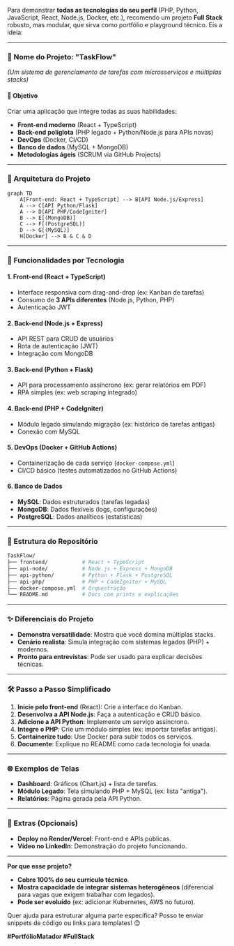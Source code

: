 ﻿Para demonstrar **todas as tecnologias do seu perfil** (PHP, Python, JavaScript, React, Node.js, Docker, etc.), recomendo um projeto **Full Stack** robusto, mas modular, que sirva como portfólio e playground técnico. Eis a ideia:

---

### **📌 Nome do Projeto: "TaskFlow"**  
*(Um sistema de gerenciamento de tarefas com microsserviços e múltiplas stacks)*  

#### **🎯 Objetivo**  
Criar uma aplicação que integre todas as suas habilidades:  
- **Front-end moderno** (React + TypeScript)  
- **Back-end poliglota** (PHP legado + Python/Node.js para APIs novas)  
- **DevOps** (Docker, CI/CD)  
- **Banco de dados** (MySQL + MongoDB)  
- **Metodologias ágeis** (SCRUM via GitHub Projects)  

---

### **🔧 Arquitetura do Projeto**  
```mermaid
graph TD
    A[Front-end: React + TypeScript] --> B[API Node.js/Express]
    A --> C[API Python/Flask]
    A --> D[API PHP/CodeIgniter]
    B --> E[(MongoDB)]
    C --> F[(PostgreSQL)]
    D --> G[(MySQL)]
    H[Docker] --> B & C & D
```

---

### **🚀 Funcionalidades por Tecnologia**  

#### **1. Front-end (React + TypeScript)**  
- Interface responsiva com drag-and-drop (ex: Kanban de tarefas)  
- Consumo de **3 APIs diferentes** (Node.js, Python, PHP)  
- Autenticação JWT  

#### **2. Back-end (Node.js + Express)**  
- API REST para CRUD de usuários  
- Rota de autenticação (JWT)  
- Integração com MongoDB  

#### **3. Back-end (Python + Flask)**  
- API para processamento assíncrono (ex: gerar relatórios em PDF)  
- RPA simples (ex: web scraping integrado)  

#### **4. Back-end (PHP + CodeIgniter)**  
- Módulo legado simulando migração (ex: histórico de tarefas antigas)  
- Conexão com MySQL  

#### **5. DevOps (Docker + GitHub Actions)**  
- Containerização de cada serviço (`docker-compose.yml`)  
- CI/CD básico (testes automatizados no GitHub Actions)  

#### **6. Banco de Dados**  
- **MySQL**: Dados estruturados (tarefas legadas)  
- **MongoDB**: Dados flexíveis (logs, configurações)  
- **PostgreSQL**: Dados analíticos (estatísticas)  

---

### **📂 Estrutura do Repositório**  
```bash
TaskFlow/
├── frontend/           # React + TypeScript
├── api-node/           # Node.js + Express + MongoDB
├── api-python/         # Python + Flask + PostgreSQL
├── api-php/            # PHP + CodeIgniter + MySQL
├── docker-compose.yml  # Orquestração
└── README.md           # Docs com prints e explicações
```

---

### **✨ Diferenciais do Projeto**  
- **Demonstra versatilidade**: Mostra que você domina múltiplas stacks.  
- **Cenário realista**: Simula integração com sistemas legados (PHP) + modernos.  
- **Pronto para entrevistas**: Pode ser usado para explicar decisões técnicas.  

---

### **🛠 Passo a Passo Simplificado**  
1. **Inicie pelo front-end** (React): Crie a interface do Kanban.  
2. **Desenvolva a API Node.js**: Faça a autenticação e CRUD básico.  
3. **Adicione a API Python**: Implemente um serviço assíncrono.  
4. **Integre o PHP**: Crie um módulo simples (ex: importar tarefas antigas).  
5. **Containerize tudo**: Use Docker para subir todos os serviços.  
6. **Documente**: Explique no README como cada tecnologia foi usada.  

---

### **🌐 Exemplos de Telas**  
- **Dashboard**: Gráficos (Chart.js) + lista de tarefas.  
- **Módulo Legado**: Tela simulando PHP + MySQL (ex: lista "antiga").  
- **Relatórios**: Página gerada pela API Python.  

---

### **🔗 Extras (Opcionais)**  
- **Deploy no Render/Vercel**: Front-end e APIs públicas.  
- **Vídeo no LinkedIn**: Demonstração do projeto funcionando.  

---

**Por que esse projeto?**  
- **Cobre 100% do seu currículo técnico**.  
- **Mostra capacidade de integrar sistemas heterogêneos** (diferencial para vagas que exigem trabalhar com legados).  
- **Pode ser evoluído** (ex: adicionar Kubernetes, AWS no futuro).  

Quer ajuda para estruturar alguma parte específica? Posso te enviar snippets de código ou links para templates! 😊  

**#PortfólioMatador #FullStack**
